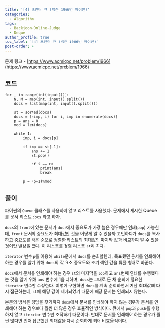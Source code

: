 ```yaml
---
title: '[4] 프린터 큐 (백준 1966번 파이썬)'
categories:
  - Algorithm
tags:
  - Backjoon-Online-Judge
  - Deque
author_profile: true
toc_label: '[4] 프린터 큐 (백준 1966번 파이썬)'
post-order: 4
---
```


문제 링크 - [https://www.acmicpc.net/problem/1966](https://www.acmicpc.net/problem/1966)

## 코드
```python::lineons
for _ in range(int(input())):
    N, M = map(int, input().split())
    docs = list(map(int, input().split()))

    st = sorted(docs)
    docs = [(imp, i) for i, imp in enumerate(docs)]
    p = ans = 0
    mod = len(docs)

    while 1:
        imp, i = docs[p]

        if imp == st[-1]:
            ans += 1
            st.pop()

            if i == M:
                print(ans)
                break

        p = (p+1)%mod
```

## 풀이
파이썬의 `Queue` 클래스를 사용하지 않고 리스트를 사용했다. 문제에서 제시한 Queue를 문서 리스트 `docs` 라고 하자.

`docs`의 `front`에 있는 문서가 `docs`에서 중요도가 가장 높은 경우에만 인쇄(`pop`) 가능한데, `front` 문서의 중요도가 최대값인 것을 어떻게 알 수 있을까 고민하다가 `docs`를 복사하고 중요도를 작은 순으로 정렬한 리스트의 최대값인 마지막 값과 비교하여 알 수 있을 것이란 발상을 했다. 이 리스트를 정렬 리스트 `st`라 하자.

`iterator` 변수 `p`를 이용해 `while`문에서 `docs`를 순회할텐데, 목표했던 문서를 인쇄해야 하는 경우를 알기 위해 `docs`의 각 요소 중요도와 초기 색인 값을 튜플 형태로 바꾼다.

`docs`에서 문서를 인쇄해야 하는 경우 `st`의 마지막을 `pop`하고 `ans`번째 인쇄를 수행했다는 것을 알기 위해 `ans` 변수에 1을 더하며, `docs`는 그대로 둔 채 순회에 필요한 `iterator` 변수만 수정한다. 이렇게 구현하면 `docs`를 계속 순회하면서 지난 최대값에 다시 접근하는데, `st`에 해당 값이 제거되었기 때문에 해당 문서는 인쇄되지 않는다.

본문의 방식은 정답을 찾기까지 `docs`에서 문서를 인쇄해야 하지 않는 경우가 문서를 인쇄해야 하는 경우보다 훨씬 더 많은 경우 효율적인 방식이다. 큐에서 `pop`과 `push`를 수행하지 않고 `iterator` 변수만 조작하기 때문이다. 반대로 문서를 인쇄해야 하는 경우가 훨씬 많다면 먼저 접근했던 최대값을 다시 순회하게 되어 비효율적이다.
